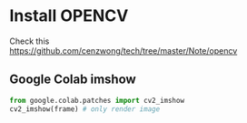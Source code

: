 # Install OPENCV
Check this\
https://github.com/cenzwong/tech/tree/master/Note/opencv

## Google Colab imshow
```python
from google.colab.patches import cv2_imshow
cv2_imshow(frame) # only render image
```
